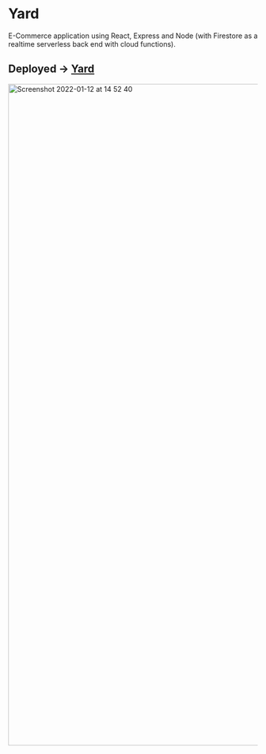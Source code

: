 # Yard
E-Commerce application using React, Express and Node (with Firestore as a realtime serverless back end with cloud functions).

## Deployed -> **[Yard](https://yard-60efd.web.app/)**

<img width="1338" alt="Screenshot 2022-01-12 at 14 52 40" src="https://user-images.githubusercontent.com/89992629/149163612-3abf8397-f160-4805-a584-7d2ad7a772e2.png">
